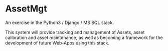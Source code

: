 # AssetMgt

An exercise in the Python3 / Django / MS SQL stack.

This system will provide tracking and management of Assets, asset calibration and asset maintenance, as well as becoming a framework for the development of future Web-Apps using this stack.
